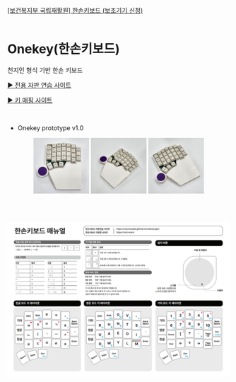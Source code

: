 [[보건복지부 국립재활원] 한손키보드 (보조기기 신청)](https://blog.naver.com/cosmosalad/223720846086)<br/><br/>

# Onekey(한손키보드)<br/>
천지인 형식 기반 한손 키보드

[▶ 전용 자판 연습 사이트](https://m.site.naver.com/1BX3V)

[▶ 키 매핑 사이트](https://vial.rocks/)

<br/>

- Onekey prototype v1.0

<p align="center">
  <img src="img/onekey_01.jpg" style="width: 25%;"/>
  <img src="img/onekey_02.jpg" style="width: 25%;"/>
  <img src="img/onekey_03.jpg" style="width: 25%;"/>
</p>

<br/><br/>

<p align="center">
  <img src="img/onekey_manual.png"/>
</p>
